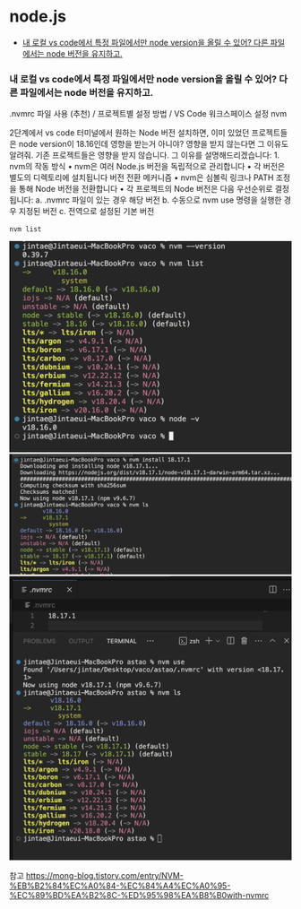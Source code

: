 # node.js

<!-- toc -->

- [내 로컬 vs code에서 특정 파일에서만 node version을 올릴 수 있어? 다른 파일에서는 node 버전을 유지하고.](#%EB%82%B4-%EB%A1%9C%EC%BB%AC-vs-code%EC%97%90%EC%84%9C-%ED%8A%B9%EC%A0%95-%ED%8C%8C%EC%9D%BC%EC%97%90%EC%84%9C%EB%A7%8C-node-version%EC%9D%84-%EC%98%AC%EB%A6%B4-%EC%88%98-%EC%9E%88%EC%96%B4-%EB%8B%A4%EB%A5%B8-%ED%8C%8C%EC%9D%BC%EC%97%90%EC%84%9C%EB%8A%94-node-%EB%B2%84%EC%A0%84%EC%9D%84-%EC%9C%A0%EC%A7%80%ED%95%98%EA%B3%A0)

<!-- tocstop -->

### 내 로컬 vs code에서 특정 파일에서만 node version을 올릴 수 있어? 다른 파일에서는 node 버전을 유지하고.

.nvmrc 파일 사용 (추천) / 프로젝트별 설정 방법 / VS Code 워크스페이스 설정
nvm

2단계에서 vs code 터미널에서 원하는 Node 버전 설치하면, 이미 있었던 프로젝트들은 node version이 18.16인데 영향을 받는거 아니야? 영향을 받지 않는다면 그 이유도 알려줘.
기존 프로젝트들은 영향을 받지 않습니다. 그 이유를 설명해드리겠습니다: 1. nvm의 작동 방식
• nvm은 여러 Node.js 버전을 독립적으로 관리합니다
• 각 버전은 별도의 디렉토리에 설치됩니다
버전 전환 메커니즘
• nvm은 심볼릭 링크나 PATH 조정을 통해 Node 버전을 전환합니다
• 각 프로젝트의 Node 버전은 다음 우선순위로 결정됩니다:
a. .nvmrc 파일이 있는 경우 해당 버전
b. 수동으로 nvm use 명령을 실행한 경우 지정된 버전
c. 전역으로 설정된 기본 버전

```
nvm list
```

![runtime-nvm-1](/assets/runtime-nvm.png)
![runtime-nvm-2](/assets/runtime-nvm-2.png)
![runtime-nvm-3](/assets/runtime-nvm-3.png)

참고
https://mong-blog.tistory.com/entry/NVM-%EB%B2%84%EC%A0%84-%EC%84%A4%EC%A0%95-%EC%89%BD%EA%B2%8C-%ED%95%98%EA%B8%B0with-nvmrc

